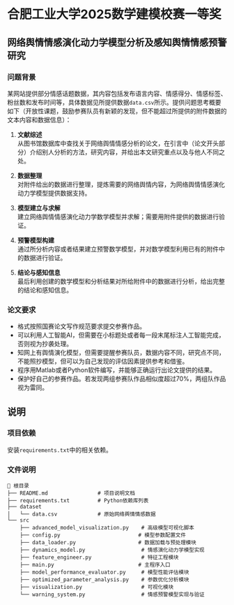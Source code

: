 # 合肥工业大学2025数学建模校赛一等奖

## 网络舆情情感演化动力学模型分析及感知舆情情感预警研究

### 问题背景

某网站提供部分情感话题数据，其内容包括发布语言内容、情感得分、情感标签、粉丝数和发布时间等，具体数据见所提供数据`data.csv`所示。提供问题思考概要如下（开放性课题，鼓励参赛队员有新颖的发现，但不能超过所提供的附件数据的文本内容和数据信息）：

1. **文献综述**  
    从图书馆数据库中查找关于网络舆情情感分析的论文，在引言中（论文开头部分）介绍别人分析的方法，研究内容，并给出本文研究重点以及与他人不同之处。

2. **数据整理**  
    对附件给出的数据进行整理，提炼需要的网络舆情内容，为网络舆情情感演化动力学模型提供数据支持。

3. **模型建立与求解**  
    建立网络舆情情感演化动力学数学模型并求解；需要用附件提供的数据进行验证。

4. **预警模型构建**  
    通过所分析内容或者结果建立预警数学模型，并对数学模型利用已有的附件中的数据进行验证。

5. **结论与感知信息**  
    最后利用创建的数学模型和分析结果对所给附件中的数据进行分析，给出完整的结论和感知信息。

### 论文要求

- 格式按照国赛论文写作规范要求提交参赛作品。
- 可以利用人工智能AI，但需要在小标题处或者每一段末尾标注人工智能完成，否则视为抄袭处理。
- 知网上有舆情演化模型，但需要提醒参赛队员，数据内容不同，研究点不同，不能照抄模型，但可以为自己发现的评估因素提供参考和借鉴。
- 程序用Matlab或者Python软件编写，并能够正确运行出论文提供的结果。
- 保护好自己的参赛作品。若发现两组参赛队作品相似度超过70%，两组队作品视为雷同。

## 说明

### 项目依赖

安装`requirements.txt`中的相关依赖。

### 文件说明

```
📁 根目录
├── README.md                # 项目说明文档
├── requirements.txt         # Python依赖库列表
├── dataset
│   └── data.csv             # 原始网络舆情情感数据
└── src
    ├── advanced_model_visualization.py    # 高级模型可视化脚本
    ├── config.py                         # 模型参数配置文件
    ├── data_loader.py                    # 数据加载与预处理模块
    ├── dynamics_model.py                  # 情感演化动力学模型实现
    ├── feature_engineer.py                # 特征工程模块
    ├── main.py                           # 主程序入口
    ├── model_performance_evaluator.py     # 模型性能评估模块
    ├── optimized_parameter_analysis.py    # 参数优化分析模块
    ├── visualization.py                   # 可视化模块
    └── warning_system.py                  # 情感预警模型实现与验证
```


